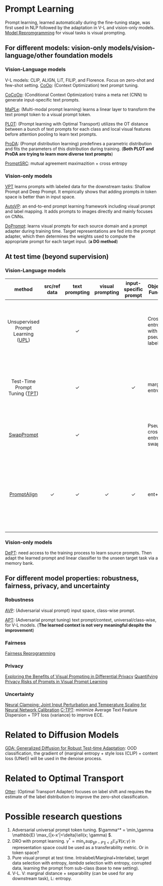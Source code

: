 # Prompt Learning
Prompt learning, learned automatically during the fine-tuning stage, was first used in NLP followed by the adaptation in V-L and vision-only models. [Model Repromgramming](https://arxiv.org/abs/2202.10629) for visual tasks is visual prompting.



## For different models: vision-only models/vision-language/other foundation models
### Vision-Language models
V-L models: CLIP, ALIGN, LiT, FILIP, and Florence. Focus on zero-shot and few-shot setting.
[CoOp](https://arxiv.org/pdf/2109.01134.pdf): (Context Optimization) text prompt tuning.

[CoCoOp](https://arxiv.org/pdf/2203.05557.pdf): (Conditional Context Optimization) trains a meta net (CNN) to generate input-specific text prompts.

[MaPLe](https://arxiv.org/pdf/2210.03117.pdf): (Multi-modal prompt learning) learns a linear layer to transform the text prompt token to a visual prompt token.

[PLOT](https://openreview.net/pdf?id=zqwryBoXYnh): (Prompt learning with Optimal Transport) utilizes the OT distance between a bunch of text prompts for each class and local visual features before attention pooling to learn text prompts. 

[ProDA](https://arxiv.org/pdf/2205.03340.pdf): (Prompt distribution learning) predefines a parametric distribution and fits the parameters of this distribution during training. (**Both PLOT and ProDA are trying to learn more diverse text prompts**)

[PromptSRC](https://arxiv.org/pdf/2307.06948.pdf):  mutual agreement maximazition + cross entropy


### Vision-only models
[VPT](https://arxiv.org/abs/2203.12119) learns prompts with labeled data for the downstream tasks: Shallow Prompt and Deep Prompt. It empirically shows that adding prompts in token space is better than in input space.

[AutoVP](https://arxiv.org/abs/2310.08381): an end-to-end prompt learning framework including visual prompt and label mapping. It adds prompts to images directly and mainly focuses on CNNs.

[DoPrompt](https://arxiv.org/abs/2208.08914): learns visual prompts for each source domain and a prompt adapter during training time. Target representations are fed into the prompt adapter, which then determines the weights used to compute the appropriate prompt for each target input. (**a DG method**)


## At test time (beyond supervision)
### Vision-Language models
|                            method                            |  src/ref data  | text prompting | visual prompting | input-specific  prompt |   **Objective Function**          |                                                              |
| :----------------------------------------------------------: | :----------: | :------------: | :--------------: | :--------------------: | -------------------------------- | ------------------------------------------------------------ |
| Unsupervised Prompt Learning ([UPL](https://arxiv.org/pdf/2204.03649.pdf)) |              |  $\checkmark$  |                  |                        | Cross-entropy with pseudo labels | Use the pseudo label to select the top-K confident samples per class, then minimize the cross-entropy loss |
| Test-Time Prompt Tuning ([TPT](https://proceedings.neurips.cc/paper_files/paper/2022/file/5bf2b802e24106064dc547ae9283bb0c-Paper-Conference.pdf)) |              |  $\checkmark$  |                  |      $\checkmark$      | marginal entropy                 | Select the augmented test images with low entropy, then minimize the average entropy |
|    [SwapPrompt](https://openreview.net/pdf?id=EhdNQiOWgQ)    |              |  $\checkmark$  |                  |                        | Pseudo cross entropy + swap      | Use two augmentations of test input, swap them to compute cross cross entropy |
|   [PromptAlign](https://openreview.net/pdf?id=CusNOTRkQw)    | $\checkmark$ |  $\checkmark$  |   $\checkmark$   |      $\checkmark$      | ent+align                        | Use reference  dataset-ImageNet to align the tokens' statistics of the visual encoder. Text prompt is learned by entropy reduction. |

### Vision-only models
[DePT](https://arxiv.org/pdf/2210.04831.pdf): need access to the training process to learn source prompts. Then adapt the learned prompt and linear classifier to the unseen target task via a memory bank.


         
## For different model properties: robustness, fairness, privacy, and uncertainty
### Robustness
[AVP](https://arxiv.org/pdf/2210.06284.pdf): (Adversarial visual prompt) input space, class-wise prompt.

[APT](https://arxiv.org/pdf/2403.01849.pdf): (Adversarial prompt tuning) text prompt/context, universal/class-wise, for V-L models. (**The learned context is not very meaningful despite the improvement**)


### Fairness
[Fairness Reprogramming](https://arxiv.org/pdf/2209.10222.pdf)


### Privacy
[Exploring the Benefits of Visual Prompting in Differential Privacy](https://openaccess.thecvf.com/content/ICCV2023/papers/Li_Exploring_the_Benefits_of_Visual_Prompting_in_Differential_Privacy_ICCV_2023_paper.pdf)
[Quantifying Privacy Risks of Prompts in Visual Prompt Learning](https://www.usenix.org/system/files/sec24summer-prepub-176-wu-yixin.pdf)

### Uncertainty
[Neural Clamping: Joint Input Perturbation and Temperature Scaling for Neural Network Calibration](https://arxiv.org/abs/2209.11604)
[C-TPT](https://openreview.net/pdf?id=jzzEHTBFOT): minimize Average Text Feature Dispersion + TPT loss (variance) to improve ECE. 


# Related to Diffusion Models
[GDA: Generalized Diffusion for Robust Test-time Adaptation](https://arxiv.org/pdf/2404.00095.pdf): OOD classification, the gradient of (marginal entropy + style loss (CLIP) + content loss (UNet)) will be used in the denoise process.



# Related to Optimal Transport
[Otter](https://arxiv.org/pdf/2404.08461.pdf): (Optimal Transport Adapter) focuses on label shift and requires the estimate of the label distribution to improve the zero-shot classification.



# Possible research questions
1. Adversarial universal prompt token tuning. $\gamma^* = \min_\gamma  \mathbb{E} \max_{\|x-x'\|<\delta}\ell(x; \gamma) $.
2. DRO with prompt learning. $\gamma^* = \min_\gamma \sup_{\|P-P'\|<\delta}\mathbb{E}_P' \ell(x; \gamma)$ in representation space could be used as a transferability metric. Or in token space?
3. Pure visual prompt at test time. Intralabel/Marginal+Interlabel, target data selection with entropy, $lambda$ selection with entropy, corrupted data, learning the prompt from sub-class (base to new setting).
4. V-L. V: marginal distance + separability (can be used for any downstream task), L: entropy. 
